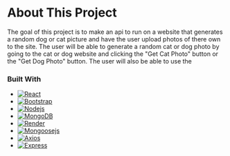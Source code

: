 # About This Project

The goal of this project is to make an api to run on a website that generates a random dog or cat picture and have the user upload photos of there own to the site. The user will be able to generate a random cat or dog photo by going to the cat or dog website and clicking the "Get Cat Photo" button or the "Get Dog Photo" button. The user will also be able to use the 

### Built With

* [![React][React.js]][React-url]
* [![Bootstrap][Bootstrap.com]][Bootstrap-url]
* [![Nodejs][Nodejs.org]][Nodejs-url]
* [![MongoDB][Mongodb.com]][Mongodb-url]
* [![Render][Render.com]][Render-url]
* [![Mongoosejs][Mongoosejs.com]][Mongoosejs-url]
* [![Axios][Axios-http.com]][Axios-url]
* [![Express][Expressjs.com]][Express-url]




[React.js]: https://img.shields.io/badge/React-20232A?style=for-the-badge&logo=react&logoColor=61DAFB
[React-url]: https://reactjs.org/
[Bootstrap.com]: https://img.shields.io/badge/Bootstrap-563D7C?style=for-the-badge&logo=bootstrap&logoColor=white
[Bootstrap-url]: https://getbootstrap.com
[Nodejs.org]: https://img.shields.io/badge/Nodejs-20232A?style=for-the-badge&logo=node.js&logoColor=339933
[Nodejs-url]: https://nodejs.org/
[Mongodb.com]: https://img.shields.io/badge/MongoDB-4A4A55?style=for-the-badge&logo=MongoDB&logoColor=47A248
[Mongodb-url]: https://mongodb.com
[Render.com]: https://img.shields.io/badge/Render-FF2D20?style=for-the-badge&logo=Render&logoColor=46E3B7
[Render-url]: https://render.com
[Mongoosejs.com]: https://img.shields.io/badge/Mongoosejs-0769AD?style=for-the-badge&logo=&logoColor=46E3B7
[Mongoosejs-url]: https://mongoosejs.com
[Axios-http.com]: https://img.shields.io/badge/Axios-000000?style=for-the-badge&logo=Axios&logoColor=5A29E4
[Axios-url]: https://axios-http.com
[Expressjs.com]: https://img.shields.io/badge/Express-DD0031?style=for-the-badge&logo=Express&logoColor=000000
[Express-url]: https://expressjs.com

